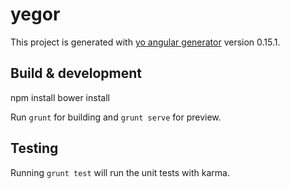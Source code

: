 # yegor

This project is generated with [yo angular generator](https://github.com/yeoman/generator-angular)
version 0.15.1.

## Build & development

npm install
bower install

Run `grunt` for building and `grunt serve` for preview.

## Testing

Running `grunt test` will run the unit tests with karma.
